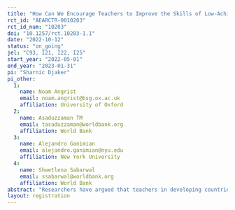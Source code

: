 ```yaml
---
title: "How Can We Encourage Teachers to Improve the Skills of Low-Achieving Students? Experimental Evidence from Bangladesh"
rct_id: "AEARCTR-0010203"
rct_id_num: "10203"
doi: "10.1257/rct.10203-1.1"
date: "2022-10-12"
status: "on_going"
jel: "C93, I21, I22, I25"
start_year: "2022-05-01"
end_year: "2023-01-31"
pi: "Sharnic Djaker"
pi_other:
  1:
    name: Noam Angrist
    email: noam.angrist@bsg.ox.ac.uk
    affiliation: University of Oxford
  2:
    name: Asaduzzaman TM
    email: tasaduzzaman@worldbank.org
    affiliation: World Bank
  3:
    name: Alejandro Ganimian
    email: alejandro.ganimian@nyu.edu
    affiliation: New York University
  4:
    name: Shwetlena Sabarwal
    email: ssabarwal@worldbank.org
    affiliation: World Bank
abstract: "Researchers have argued that teachers in developing countries do not devote enough attention to low-achieving students primarily because they face incentives to focus on their high-achieving peers. Building on recent evidence from South Asia showing that primary- and middle-school teachers in South Asia overestimate their students' performance, this randomized evaluation aims to measure the impact of providing teachers with accurate information on their student's academic skills. The study has two treatment groups and one control group. Each group consists of 156 schools, totaling 468 schools. The schools in the treatment groups, 312 in total, will be handed over a report card immediately after baseline and midline data collection. Specifically, the business-as-usual control group will not receive any interventions; the external feedback group (T1) will receive two formative assessments administered by the research team and reports summarizing their results at baseline and midline, along with training for teachers on how to interpret the assessment results; and the internal feedback group (T2), will receive two formative assessments administered by teachers at baseline and midline, training for teachers on how to administer and interpret the written assessments and on how to administer one-on-one oral assessments to the three lowest-ranked students in the written assessments who are identified in the report cards. The study measures the impact on students' learning levels, teachers' instructional strategies, and the accuracy of teachers' beliefs at the endline."
layout: registration
---
```


